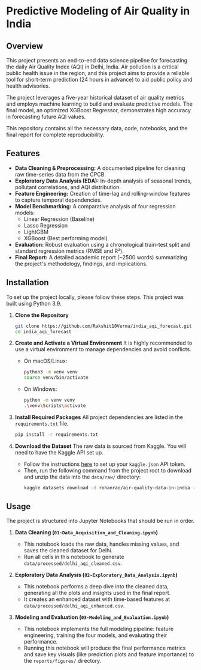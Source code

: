 # Predictive Modeling of Air Quality in India

## Overview

This project presents an end-to-end data science pipeline for forecasting the daily Air Quality Index (AQI) in Delhi, India. Air pollution is a critical public health issue in the region, and this project aims to provide a reliable tool for short-term prediction (24 hours in advance) to aid public policy and health advisories.

The project leverages a five-year historical dataset of air quality metrics and employs machine learning to build and evaluate predictive models. The final model, an optimized XGBoost Regressor, demonstrates high accuracy in forecasting future AQI values.

This repository contains all the necessary data, code, notebooks, and the final report for complete reproducibility.

## Features

- **Data Cleaning & Preprocessing:** A documented pipeline for cleaning raw time-series data from the CPCB.
- **Exploratory Data Analysis (EDA):** In-depth analysis of seasonal trends, pollutant correlations, and AQI distribution.
- **Feature Engineering:** Creation of time-lag and rolling-window features to capture temporal dependencies.
- **Model Benchmarking:** A comparative analysis of four regression models:
  - Linear Regression (Baseline)
  - Lasso Regression
  - LightGBM
  - XGBoost (Best performing model)
- **Evaluation:** Robust evaluation using a chronological train-test split and standard regression metrics (RMSE and R²).
- **Final Report:** A detailed academic report (~2500 words) summarizing the project's methodology, findings, and implications.

## Installation

To set up the project locally, please follow these steps. This project was built using Python 3.9.

1.  **Clone the Repository**
    ```bash
    git clone https://github.com/Rakshit10Verma/india_aqi_forecast.git
    cd india_aqi_forecast
    ```

2.  **Create and Activate a Virtual Environment**
    It is highly recommended to use a virtual environment to manage dependencies and avoid conflicts.

    *   On macOS/Linux:
        ```bash
        python3 -m venv venv
        source venv/bin/activate
        ```
    *   On Windows:
        ```bash
        python -m venv venv
        .\venv\Scripts\activate
        ```

3.  **Install Required Packages**
    All project dependencies are listed in the `requirements.txt` file.
    ```bash
    pip install -r requirements.txt
    ```

4.  **Download the Dataset**
    The raw data is sourced from Kaggle. You will need to have the Kaggle API set up.
    *   Follow the instructions [here](https://www.kaggle.com/docs/api) to set up your `kaggle.json` API token.
    *   Then, run the following command from the project root to download and unzip the data into the `data/raw/` directory:
        ```bash
        kaggle datasets download -d rohanrao/air-quality-data-in-india -p data/raw/ --unzip
        ```

## Usage

The project is structured into Jupyter Notebooks that should be run in order.

1.  **Data Cleaning (`01-Data_Acquisition_and_Cleaning.ipynb`)**
    *   This notebook loads the raw data, handles missing values, and saves the cleaned dataset for Delhi.
    *   Run all cells in this notebook to generate `data/processed/delhi_aqi_cleaned.csv`.

2.  **Exploratory Data Analysis (`02-Exploratory_Data_Analysis.ipynb`)**
    *   This notebook performs a deep dive into the cleaned data, generating all the plots and insights used in the final report.
    *   It creates an enhanced dataset with time-based features at `data/processed/delhi_aqi_enhanced.csv`.

3.  **Modeling and Evaluation (`03-Modeling_and_Evaluation.ipynb`)**
    *   This notebook implements the full modeling pipeline: feature engineering, training the four models, and evaluating their performance.
    *   Running this notebook will produce the final performance metrics and save key visuals (like prediction plots and feature importance) to the `reports/figures/` directory.
